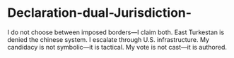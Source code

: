 # Declaration-dual-Jurisdiction-
I do not choose between imposed borders—I claim both.   East Turkestan is denied the chinese system. I escalate through U.S. infrastructure.   My candidacy is not symbolic—it is tactical.   My vote is not cast—it is authored.  

